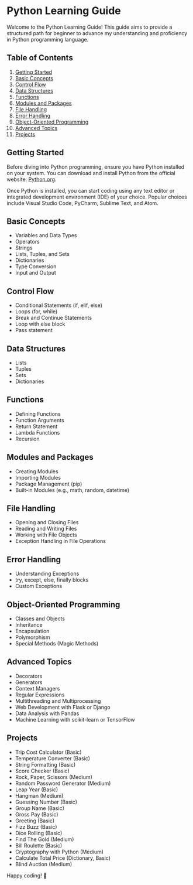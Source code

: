 # Python Learning Guide

Welcome to the Python Learning Guide! This guide aims to provide a structured path for beginner to advance my understanding and proficiency in Python programming language.

## Table of Contents

1. [Getting Started](#getting-started)
2. [Basic Concepts](#basic-concepts)
3. [Control Flow](#control-flow)
4. [Data Structures](#data-structures)
5. [Functions](#functions)
6. [Modules and Packages](#modules-and-packages)
7. [File Handling](#file-handling)
8. [Error Handling](#error-handling)
9. [Object-Oriented Programming](#object-oriented-programming)
10. [Advanced Topics](#advanced-topics)
11. [Projects](#projects)

## Getting Started

Before diving into Python programming, ensure you have Python installed on your system. You can download and install Python from the official website: [Python.org](https://www.python.org/).

Once Python is installed, you can start coding using any text editor or integrated development environment (IDE) of your choice. Popular choices include Visual Studio Code, PyCharm, Sublime Text, and Atom.

## Basic Concepts

- Variables and Data Types
- Operators
- Strings
- Lists, Tuples, and Sets
- Dictionaries
- Type Conversion
- Input and Output

## Control Flow

- Conditional Statements (if, elif, else)
- Loops (for, while)
- Break and Continue Statements
- Loop with else block
- Pass statement

## Data Structures

- Lists
- Tuples
- Sets
- Dictionaries

## Functions

- Defining Functions
- Function Arguments
- Return Statement
- Lambda Functions
- Recursion

## Modules and Packages

- Creating Modules
- Importing Modules
- Package Management (pip)
- Built-in Modules (e.g., math, random, datetime)

## File Handling

- Opening and Closing Files
- Reading and Writing Files
- Working with File Objects
- Exception Handling in File Operations

## Error Handling

- Understanding Exceptions
- try, except, else, finally blocks
- Custom Exceptions

## Object-Oriented Programming

- Classes and Objects
- Inheritance
- Encapsulation
- Polymorphism
- Special Methods (Magic Methods)

## Advanced Topics

- Decorators
- Generators
- Context Managers
- Regular Expressions
- Multithreading and Multiprocessing
- Web Development with Flask or Django
- Data Analysis with Pandas
- Machine Learning with scikit-learn or TensorFlow

## Projects

- Trip Cost Calculator (Basic)
- Temperature Converter (Basic)
- String Formatting (Basic)
- Score Checker (Basic)
- Rock, Paper, Scissors (Medium)
- Random Password Generator (Medium)
- Leap Year (Basic)
- Hangman (Medium)
- Guessing Number (Basic)
- Group Name (Basic)
- Gross Pay (Basic)
- Greeting (Basic)
- Fizz Buzz (Basic)
- Dice Rolling (Basic)
- Find The Gold (Medium)
- Bill Roulette (Basic)
- Cryptography with Python (Medium)
- Calculate Total Price (Dictionary, Basic)
- Blind Auction (Medium)

Happy coding! 🐍

